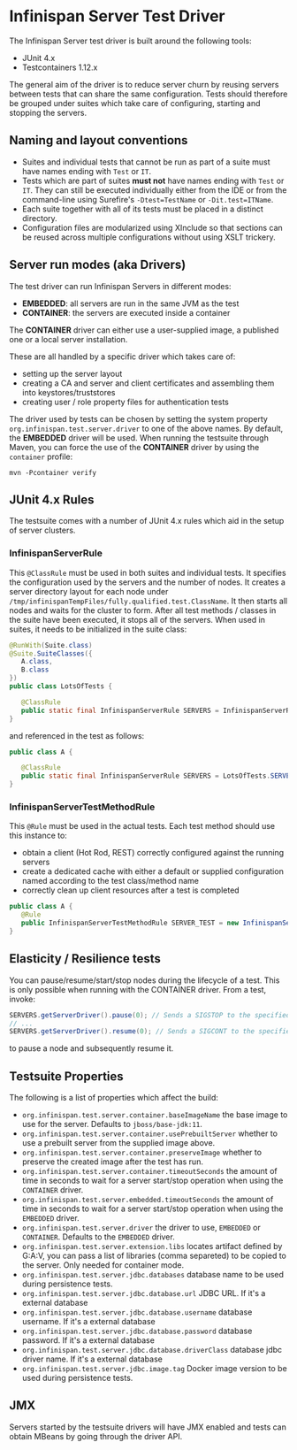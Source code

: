 # Infinispan Server Test Driver

The Infinispan Server test driver is built around the following tools:

* JUnit 4.x
* Testcontainers 1.12.x

The general aim of the driver is to reduce server churn by reusing servers between tests that can share the same
configuration. Tests should therefore be grouped under suites which take care of configuring, starting and stopping the 
servers.

## Naming and layout conventions

* Suites and individual tests that cannot be run as part of a suite must have names ending with `Test` or `IT`.
* Tests which are part of suites **must not** have names ending with `Test` or `IT`. They can still be executed individually either from the IDE or from the command-line using Surefire's `-Dtest=TestName` or `-Dit.test=ITName`.
* Each suite together with all of its tests must be placed in a distinct directory.
* Configuration files are modularized using XInclude so that sections can be reused across multiple configurations without using XSLT trickery.

## Server run modes (aka Drivers)

The test driver can run Infinispan Servers in different modes:

* **EMBEDDED**: all servers are run in the same JVM as the test
* **CONTAINER**: the servers are executed inside a container

The **CONTAINER** driver can either use a user-supplied image, a published one or a local server installation.

These are all handled by a specific driver which takes care of:

* setting up the server layout
* creating a CA and server and client certificates and assembling them into keystores/truststores
* creating user / role property files for authentication tests

The driver used by tests can be chosen by setting the system property `org.infinispan.test.server.driver` to one of the above names.
By default, the **EMBEDDED** driver will be used. When running the testsuite through Maven, you can force the use of the **CONTAINER** driver by using the `container` profile:

```
mvn -Pcontainer verify
```

## JUnit 4.x Rules

The testsuite comes with a number of JUnit 4.x rules which aid in the setup of server clusters.

### InfinispanServerRule

This `@ClassRule` must be used in both suites and individual tests. It specifies the configuration used by the servers and the number of nodes.
It creates a server directory layout for each node under `/tmp/infinispanTempFiles/fully.qualified.test.ClassName`. It then starts all
nodes and waits for the cluster to form. After all test methods / classes in the suite have been executed, it stops all of the servers.
When used in suites, it needs to be initialized in the suite class:

```java
@RunWith(Suite.class)
@Suite.SuiteClasses({
   A.class,
   B.class
})
public class LotsOfTests {

   @ClassRule
   public static final InfinispanServerRule SERVERS = InfinispanServerRuleBuilder.config("config.xml").numServers(2).build();
}
```

and referenced in the test as follows:

```java
public class A {

   @ClassRule
   public static final InfinispanServerRule SERVERS = LotsOfTests.SERVERS;
}
```

### InfinispanServerTestMethodRule

This `@Rule` must be used in the actual tests. Each test method should use this instance to:

* obtain a client (Hot Rod, REST) correctly configured against the running servers
* create a dedicated cache with either a default or supplied configuration named according to the test class/method name
* correctly clean up client resources after a test is completed 

```java
public class A {
   @Rule
   public InfinispanServerTestMethodRule SERVER_TEST = new InfinispanServerTestMethodRule(SERVERS);
}
```

## Elasticity / Resilience tests

You can pause/resume/start/stop nodes during the lifecycle of a test. This is only possible when running with the CONTAINER driver.
From a test, invoke:

```java
SERVERS.getServerDriver().pause(0); // Sends a SIGSTOP to the specified server node
// ...
SERVERS.getServerDriver().resume(0); // Sends a SIGCONT to the specified server node
```

to pause a node and subsequently resume it.


## Testsuite Properties

The following is a list of properties which affect the build:

* `org.infinispan.test.server.container.baseImageName` the base image to use for the server. Defaults to `jboss/base-jdk:11`.
* `org.infinispan.test.server.container.usePrebuiltServer` whether to use a prebuilt server from the supplied image above.
* `org.infinispan.test.server.container.preserveImage` whether to preserve the created image after the test has run.
* `org.infinispan.test.server.container.timeoutSeconds` the amount of time in seconds to wait for a server start/stop operation when using the `CONTAINER` driver.
* `org.infinispan.test.server.embedded.timeoutSeconds` the amount of time in seconds to wait for a server start/stop operation when using the `EMBEDDED` driver.
* `org.infinispan.test.server.driver`  the driver to use, `EMBEDDED` or `CONTAINER`. Defaults to the `EMBEDDED` driver.
* `org.infinispan.test.server.extension.libs` locates artifact defined by G:A:V, you can pass a list of libraries (comma separeted) to be copied to the server. Only needed for container mode.
* `org.infinispan.test.server.jdbc.databases` database name to be used during persistence tests.
* `org.infinispan.test.server.jdbc.database.url` JDBC URL. If it's a external database
* `org.infinispan.test.server.jdbc.database.username` database username. If it's a external database
* `org.infinispan.test.server.jdbc.database.password` database password. If it's a external database
* `org.infinispan.test.server.jdbc.database.driverClass` database jdbc driver name. If it's a external database
* `org.infinispan.test.server.jdbc.image.tag` Docker image version to be used during persistence tests.


## JMX

Servers started by the testsuite drivers will have JMX enabled and tests can obtain MBeans by going through the driver API.

